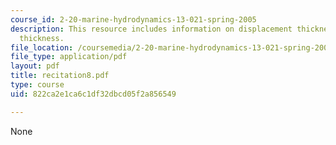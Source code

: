 ```yaml
---
course_id: 2-20-marine-hydrodynamics-13-021-spring-2005
description: This resource includes information on displacement thickness, and momentum
  thickness.
file_location: /coursemedia/2-20-marine-hydrodynamics-13-021-spring-2005/822ca2e1ca6c1df32dbcd05f2a856549_recitation8.pdf
file_type: application/pdf
layout: pdf
title: recitation8.pdf
type: course
uid: 822ca2e1ca6c1df32dbcd05f2a856549

---
```

None